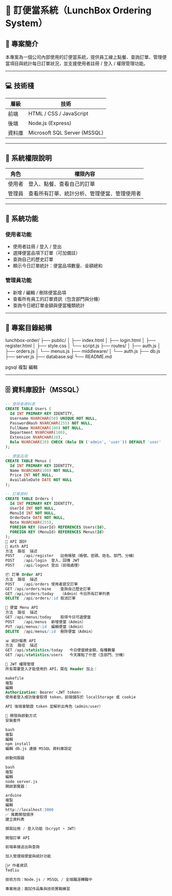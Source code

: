 # 🥡 訂便當系統（LunchBox Ordering System）

## 📘 專案簡介
本專案為一個公司內部使用的訂便當系統，提供員工線上點餐、查詢訂單、管理便當項目與統計每日訂單狀況，並支援使用者註冊 / 登入 / 權限管理功能。

---

## 💻 技術棧

| 層級   | 技術       |
|--------|------------|
| 前端   | HTML / CSS / JavaScript |
| 後端   | Node.js (Express) |
| 資料庫 | Microsoft SQL Server (MSSQL) |

---

## 🔐 系統權限說明

| 角色   | 權限內容 |
|--------|----------|
| 使用者 | 登入、點餐、查看自己的訂單 |
| 管理員 | 查看所有訂單、統計分析、管理便當、管理使用者 |

---

## 🔧 系統功能

### 使用者功能
- 使用者註冊 / 登入 / 登出
- 選擇便當品項下訂單（可加備註）
- 查詢自己的歷史訂單
- 顯示今日訂單統計：便當品項數量、金額總和

### 管理員功能
- 新增 / 編輯 / 刪除便當品項
- 查看所有員工的訂單資訊（包含部門與分機）
- 查詢今日總訂單金額與便當種類統計

---

## 📂 專案目錄結構

lunchbox-order/
├── public/
│ ├── index.html
│ ├── login.html
│ ├── register.html
│ ├── style.css
│ └── script.js
├── routes/
│ ├── auth.js
│ ├── orders.js
│ └── menus.js
├── middleware/
│ └── auth.js
├── db.js
├── server.js
├── database.sql
└── README.md

pgsql
複製
編輯

---

## 🗄️ 資料庫設計（MSSQL）

```sql
-- 使用者資料表
CREATE TABLE Users (
  Id INT PRIMARY KEY IDENTITY,
  Username NVARCHAR(50) UNIQUE NOT NULL,
  PasswordHash NVARCHAR(255) NOT NULL,
  FullName NVARCHAR(100) NOT NULL,
  Department NVARCHAR(100),
  Extension NVARCHAR(20),
  Role NVARCHAR(20) CHECK (Role IN ('admin', 'user')) DEFAULT 'user'
);

-- 便當品項
CREATE TABLE Menus (
  Id INT PRIMARY KEY IDENTITY,
  Name NVARCHAR(100) NOT NULL,
  Price INT NOT NULL,
  AvailableDate DATE NOT NULL
);

-- 訂單資料
CREATE TABLE Orders (
  Id INT PRIMARY KEY IDENTITY,
  UserId INT NOT NULL,
  MenuId INT NOT NULL,
  OrderDate DATE NOT NULL,
  Note NVARCHAR(255),
  FOREIGN KEY (UserId) REFERENCES Users(Id),
  FOREIGN KEY (MenuId) REFERENCES Menus(Id)
);
📡 API 設計
🔐 Auth API
方法	路徑	描述
POST	/api/register	註冊帳號（帳號、密碼、姓名、部門、分機）
POST	/api/login	登入，回傳 JWT
POST	/api/logout	登出（前端處理）

📦 訂單 Order API
方法	路徑	描述
POST	/api/orders	使用者提交訂單
GET	/api/orders/mine	查詢自己歷史訂單
GET	/api/orders/today	（Admin）今日所有訂單列表
DELETE	/api/orders/:id	取消訂單

🍱 便當 Menu API
方法	路徑	描述
GET	/api/menus/today	取得今日可選便當
POST	/api/menus	新增便當（Admin）
PUT	/api/menus/:id	編輯便當（Admin）
DELETE	/api/menus/:id	刪除便當（Admin）

📊 統計報表 API
方法	路徑	描述
GET	/api/statistics/today	今日便當總金額、每種數量
GET	/api/statistics/users	今天誰點了什麼（含部門、分機）

🔐 JWT 權限管理
所有需要登入才能使用的 API，需在 Header 加上：

makefile
複製
編輯
Authorization: Bearer <JWT token>
使用者登入成功後會取得 token，前端儲存於 localStorage 或 cookie

API 後端會驗證 token 並解析出角色（admin/user）

🚀 開發與啟動方式
安裝套件

bash
複製
編輯
npm install
編輯 db.js 連接 MSSQL 資料庫設定

啟動伺服器

bash
複製
編輯
node server.js
開啟瀏覽器：

arduino
複製
編輯
http://localhost:3000
✅ 推薦開發順序
建立資料表

撰寫註冊 / 登入功能（bcrypt + JWT）

開發訂單 API

前端串接送出與查詢

加入管理端便當與統計功能

🙋‍♂️ 作者資訊
Tedliu

技術方向：Node.js / MSSQL / 全端職涯轉職中

專案用途：面試作品集與技術實戰練習
